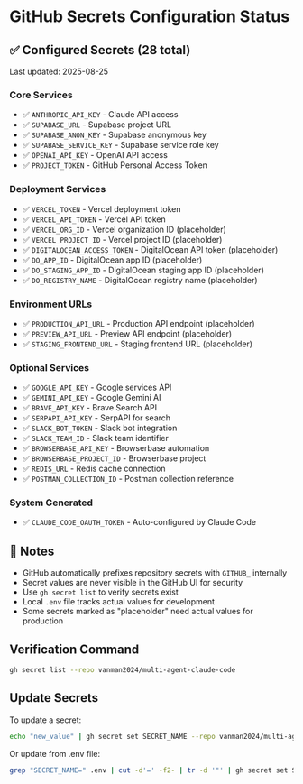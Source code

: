 # GitHub Secrets Configuration Status

## ✅ Configured Secrets (28 total)

Last updated: 2025-08-25

### Core Services
- ✅ `ANTHROPIC_API_KEY` - Claude API access
- ✅ `SUPABASE_URL` - Supabase project URL
- ✅ `SUPABASE_ANON_KEY` - Supabase anonymous key
- ✅ `SUPABASE_SERVICE_KEY` - Supabase service role key
- ✅ `OPENAI_API_KEY` - OpenAI API access
- ✅ `PROJECT_TOKEN` - GitHub Personal Access Token

### Deployment Services
- ✅ `VERCEL_TOKEN` - Vercel deployment token
- ✅ `VERCEL_API_TOKEN` - Vercel API token
- ✅ `VERCEL_ORG_ID` - Vercel organization ID (placeholder)
- ✅ `VERCEL_PROJECT_ID` - Vercel project ID (placeholder)
- ✅ `DIGITALOCEAN_ACCESS_TOKEN` - DigitalOcean API token (placeholder)
- ✅ `DO_APP_ID` - DigitalOcean app ID (placeholder)
- ✅ `DO_STAGING_APP_ID` - DigitalOcean staging app ID (placeholder)
- ✅ `DO_REGISTRY_NAME` - DigitalOcean registry name (placeholder)

### Environment URLs
- ✅ `PRODUCTION_API_URL` - Production API endpoint (placeholder)
- ✅ `PREVIEW_API_URL` - Preview API endpoint (placeholder)
- ✅ `STAGING_FRONTEND_URL` - Staging frontend URL (placeholder)

### Optional Services
- ✅ `GOOGLE_API_KEY` - Google services API
- ✅ `GEMINI_API_KEY` - Google Gemini AI
- ✅ `BRAVE_API_KEY` - Brave Search API
- ✅ `SERPAPI_API_KEY` - SerpAPI for search
- ✅ `SLACK_BOT_TOKEN` - Slack bot integration
- ✅ `SLACK_TEAM_ID` - Slack team identifier
- ✅ `BROWSERBASE_API_KEY` - Browserbase automation
- ✅ `BROWSERBASE_PROJECT_ID` - Browserbase project
- ✅ `REDIS_URL` - Redis cache connection
- ✅ `POSTMAN_COLLECTION_ID` - Postman collection reference

### System Generated
- ✅ `CLAUDE_CODE_OAUTH_TOKEN` - Auto-configured by Claude Code

## 📝 Notes

- GitHub automatically prefixes repository secrets with `GITHUB_` internally
- Secret values are never visible in the GitHub UI for security
- Use `gh secret list` to verify secrets exist
- Local `.env` file tracks actual values for development
- Some secrets marked as "placeholder" need actual values for production

## Verification Command

```bash
gh secret list --repo vanman2024/multi-agent-claude-code
```

## Update Secrets

To update a secret:
```bash
echo "new_value" | gh secret set SECRET_NAME --repo vanman2024/multi-agent-claude-code
```

Or update from .env file:
```bash
grep "SECRET_NAME=" .env | cut -d'=' -f2- | tr -d '"' | gh secret set SECRET_NAME --repo vanman2024/multi-agent-claude-code
```